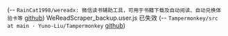 (-- `RainCat1998/wereadx: 微信读书辅助工具，可用于书籍下载及自动阅读、自动兑换体验卡等` [github](https://github.com/RainCat1998/wereadx))
 WeReadScraper_backup.user.js 已失效 (-- `Tampermonkey/src at main · Yuno-Liu/Tampermonkey` [github](https://github.com/Yuno-Liu/Tampermonkey/tree/main/src))
